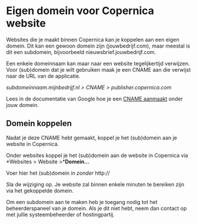 # Eigen domein voor Copernica website

Websites die je maakt binnen Copernica kan je koppelen aan een eigen
domein. Dit kan een gewoon domein zijn (jouwbedrijf.com), maar meestal
is dit een subdomein, bijvoorbeeld nieuwsbrief.jouwbedrijf.com.

Een enkele domeinnaam kan maar naar een website tegelijkertijd
verwijzen. Voor (sub)domein dat je wilt gebruiken maak je een CNAME aan
die verwijst naar de URL van de applicatie.

*subdomeinnaam.mijnbedrijf.nl \> CNAME \> publisher.copernica.com*

Lees in de documentatie van Google hoe je een [CNAME
aanmaakt](http://support.google.com/blogger/bin/answer.py?hl=nl&answer=58317)
onder jouw domein.

## Domein koppelen

Nadat je deze CNAME hebt gemaakt, koppel je het (sub)domein aan je
website in Copernica.

Onder websites koppel je het (sub)domein aan de website in Copernica via
*Websites \> Website \>***Domein...**

Voer hier het (sub)domein in *zonder* http://

Sla de wijziging op. Je website zal binnen enkele minuten te bereiken
zijn via het gekoppelde domein.

Om een subdomein aan te maken heb je toegang nodig tot het
beheerderspaneel van je domein. Als je dit niet hebt, neem dan contact
op met jullie systeembeheerder of hostingpartij.
